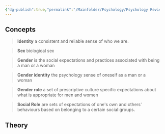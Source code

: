 ```yaml
---
{"dg-publish":true,"permalink":"/Mainfolder/Psychology/Psychology Revision/Topics/Gender identity and social Roles/"}
---
```


## Concepts
>**Identity** a consistent and reliable sense of who we are. 

>**Sex** biological sex

>**Gender** is the social expectations and practices associated with being a man or a woman

>**Gender identity** the psychology sense of oneself as a man or a woman

>**Gender role** a set of prescriptive culture specific expectations about what is appropriate for men and women

>**Social Role** are sets of expectations of one's own and others' behaviours based on belonging to a certain social groups.
## Theory


